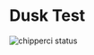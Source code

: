 # Dusk Test

![chipperci status](https://laravelci.ngrok.io/projects/46136086-e3f0-4dbe-98a2-e16983b9886c/status/master)
